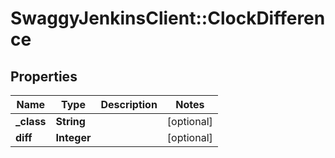 # SwaggyJenkinsClient::ClockDifference

## Properties
Name | Type | Description | Notes
------------ | ------------- | ------------- | -------------
**_class** | **String** |  | [optional] 
**diff** | **Integer** |  | [optional] 


